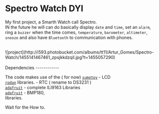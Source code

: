 Spectro Watch DYI
=========

 My first project, a Smarth Watch call Spectro.
<br>
IN the future he will can do basically display `date` and `time`, set an `alarm`, ring a `buzzer` when the time comes, `temperature`, `barometer`, `altimeter`, `snooze` and also have `Bluetooth` to communication with phones.

<br>
![project](http://i593.photobucket.com/albums/tt11/Artur_Gomes/Spectro-Watch/1455141467461_zpsjkkdzqil.jpg?t=1455057290)
<br>
<br>
Dependencies
------------

The code makes use of the ( for now)
[`sumotoy`](https://github.com/sumotoy/TFT_ILI9163C) - LCD<br>
[`rodan`](https://github.com/rodan/ds3231) libraries. - RTC ( rename to DS3231 )<br>
[`adafruit`](https://github.com/adafruit/Adafruit-GFX-Library) - complete ILI9163 Libraries<br>
[`adafruit`](https://github.com/adafruit/Adafruit-BMP085-Library) - BMP180, <br>libraries.

Wait for the How to.

